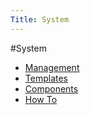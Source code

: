 ```yaml
---
Title: System
---
```

#System
- [Management](system/management)
- [Templates](system/templates)
- [Components](system/components)
- [How To](system/howto)

